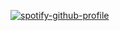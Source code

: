 
[![spotify-github-profile](https://spotify-github-profile.kittinanx.com/api/view?uid=31ggbwo2emwqrimbzcmdk7wlulwa&cover_image=true&theme=novatorem&show_offline=false&background_color=121212&interchange=false&bar_color=53b14f&bar_color_cover=false)](https://github.com/kittinan/spotify-github-profile)
